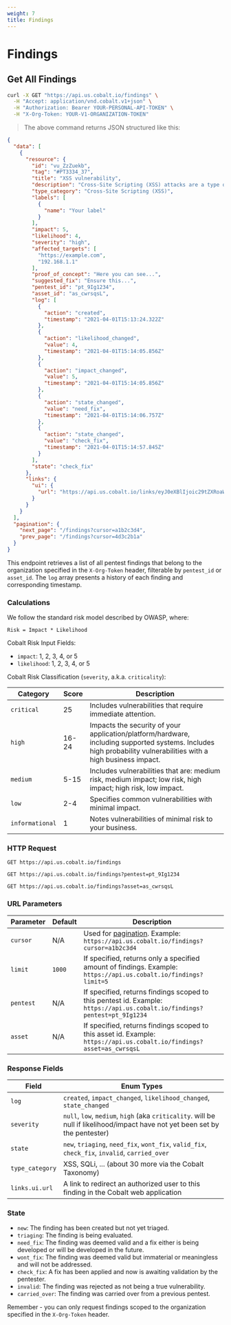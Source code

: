 ```yaml
---
weight: 7
title: Findings
---
```


# Findings

## Get All Findings

```sh
curl -X GET "https://api.us.cobalt.io/findings" \
  -H "Accept: application/vnd.cobalt.v1+json" \
  -H "Authorization: Bearer YOUR-PERSONAL-API-TOKEN" \
  -H "X-Org-Token: YOUR-V1-ORGANIZATION-TOKEN"
```

> The above command returns JSON structured like this:

```json
{
  "data": [
    {
      "resource": {
        "id": "vu_ZzZuekb",
        "tag": "#PT3334_37",
        "title": "XSS vulnerability",
        "description": "Cross-Site Scripting (XSS) attacks are a type of injection, in which malicious scripts...",
        "type_category": "Cross-Site Scripting (XSS)",
        "labels": [
          {
            "name": "Your label"
          }
        ],
        "impact": 5,
        "likelihood": 4,
        "severity": "high",
        "affected_targets": [
          "https://example.com",
          "192.168.1.1"
        ],
        "proof_of_concept": "Here you can see...",
        "suggested_fix": "Ensure this...",
        "pentest_id": "pt_9Ig1234",
        "asset_id": "as_cwrsqsL",
        "log": [
          {
            "action": "created",
            "timestamp": "2021-04-01T15:13:24.322Z"
          },
          {
            "action": "likelihood_changed",
            "value": 4,
            "timestamp": "2021-04-01T15:14:05.856Z"
          },
          {
            "action": "impact_changed",
            "value": 5,
            "timestamp": "2021-04-01T15:14:05.856Z"
          },
          {
            "action": "state_changed",
            "value": "need_fix",
            "timestamp": "2021-04-01T15:14:06.757Z"
          },
          {
            "action": "state_changed",
            "value": "check_fix",
            "timestamp": "2021-04-01T15:14:57.845Z"
          }
        ],
        "state": "check_fix"
      },
      "links": {
        "ui": {
          "url": "https://api.us.cobalt.io/links/eyJ0eXBlIjoic29tZXRoaW5nIiwib3JnU2x1ZyI6ImNvYmFsdCIsInBlbnRlc3RUYWciOiJz="
        }
      }
    }
  ],
  "pagination": {
    "next_page": "/findings?cursor=a1b2c3d4",
    "prev_page": "/findings?cursor=4d3c2b1a"
  }
}
```

This endpoint retrieves a list of all pentest findings that belong to the organization specified in the `X-Org-Token`
header, filterable by `pentest_id` or `asset_id`. The `log` array presents a history of each finding and corresponding
timestamp.

### Calculations

We follow the standard risk model described by OWASP, where:

`Risk = Impact * Likelihood`

Cobalt Risk Input Fields:

- `impact`: 1, 2, 3, 4, or 5
- `likelihood`: 1, 2, 3, 4, or 5

Cobalt Risk Classification (`severity`, a.k.a. `criticality`):

| Category        | Score | Description                                                                                                                                                     |
|-----------------|-------|-----------------------------------------------------------------------------------------------------------------------------------------------------------------|
| `critical`      | 25    | Includes vulnerabilities that require immediate attention.                                                                                                      |
| `high`          | 16-24 | Impacts the security of your application/platform/hardware, including supported systems. Includes high probability vulnerabilities with a high business impact. |
| `medium`        | 5-15  | Includes vulnerabilities that are: medium risk, medium impact; low risk, high impact; high risk, low impact.                                                    |
| `low`           | 2-4   | Specifies common vulnerabilities with minimal impact.                                                                                                           |
| `informational` | 1     | Notes vulnerabilities of minimal risk to your business.                                                                                                         |

### HTTP Request

`GET https://api.us.cobalt.io/findings`

`GET https://api.us.cobalt.io/findings?pentest=pt_9Ig1234`

`GET https://api.us.cobalt.io/findings?asset=as_cwrsqsL`

### URL Parameters

| Parameter | Default | Description                                                                                                            |
|-----------|---------|------------------------------------------------------------------------------------------------------------------------|
| `cursor`  | N/A     | Used for [pagination](./#pagination). Example: `https://api.us.cobalt.io/findings?cursor=a1b2c3d4`                        |
| `limit`   | `1000`  | If specified, returns only a specified amount of findings. Example: `https://api.us.cobalt.io/findings?limit=5`           |
| `pentest` | N/A     | If specified, returns findings scoped to this pentest id. Example: `https://api.us.cobalt.io/findings?pentest=pt_9Ig1234` |
| `asset`   | N/A     | If specified, returns findings scoped to this asset id. Example: `https://api.us.cobalt.io/findings?asset=as_cwrsqsL`     |

### Response Fields

| Field           | Enum Types                                                                                                                     |
|-----------------|--------------------------------------------------------------------------------------------------------------------------------|
| `log`           | `created`, `impact_changed`, `likelihood_changed`, `state_changed`                                                             |
| `severity`      | `null`, `low`, `medium`, `high`  (aka `criticality`. will be null if likelihood/impact have not yet been set by the pentester) |
| `state`         | `new`, `triaging`, `need_fix`, `wont_fix`, `valid_fix`, `check_fix`, `invalid`, `carried_over`                                 |
| `type_category` | XSS, SQLi, ... (about 30 more via the Cobalt Taxonomy)                                                                         |
| `links.ui.url`  | A link to redirect an authorized user to this finding in the Cobalt web application                                            |

### State

- `new`: The finding has been created but not yet triaged.
- `triaging`: The finding is being evaluated.
- `need_fix`: The finding was deemed valid and a fix either is being developed or will be developed in the future.
- `wont_fix`: The finding was deemed valid but immaterial or meaningless and will not be addressed.
- `check_fix`: A fix has been applied and now is awaiting validation by the pentester.
- `invalid`: The finding was rejected as not being a true vulnerability.
- `carried_over`: The finding was carried over from a previous pentest.

<aside class="notice">
Remember - you can only request findings scoped to the organization specified in the <code>X-Org-Token</code> header.
</aside>
